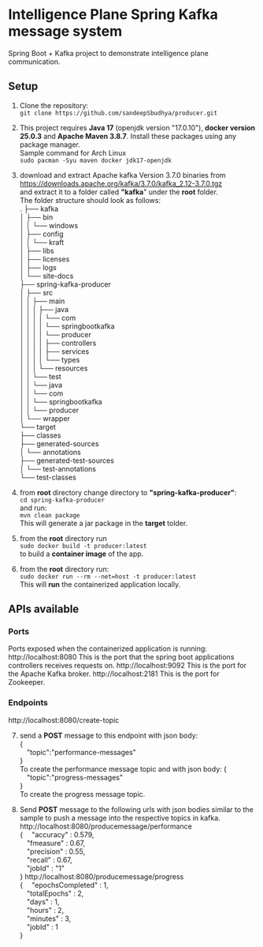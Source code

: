 # Intelligence Plane Spring Kafka message system

Spring Boot + Kafka project to demonstrate intelligence plane communication.

## Setup

 1. Clone the repository:<br/> `git clone https://github.com/sandeepSbudhya/producer.git`
 2. This project requires **Java 17** (openjdk version "17.0.10"), **docker version 25.0.3** and **Apache Maven 3.8.7**. Install these packages using any package manager.<br/>Sample command for Arch Linux<br/>`sudo pacman -Syu maven docker jdk17-openjdk`
 3. download and extract Apache kafka Version 3.7.0 binaries from <br/>https://downloads.apache.org/kafka/3.7.0/kafka_2.12-3.7.0.tgz<br/> and extract it to a folder called **"kafka**" under the **root** folder.<br/> The folder structure should look as follows:<br/>.
├── kafka<br/>
│   ├── bin<br/>
│   │   └── windows<br/>
│   ├── config<br/>
│   │   └── kraft<br/>
│   ├── libs<br/>
│   ├── licenses<br/>
│   ├── logs<br/>
│   └── site-docs<br/>
├── spring-kafka-producer<br/>
│   ├── src<br/>
│   │   ├── main<br/>
│   │   │   ├── java<br/>
│   │   │   │   └── com<br/>
│   │   │   │       └── springbootkafka<br/>
│   │   │   │           └── producer<br/>
│   │   │   │               ├── controllers<br/>
│   │   │   │               ├── services<br/>
│   │   │   │               └── types<br/>
│   │   │   └── resources<br/>
│   │   └── test<br/>
│   │       └── java<br/>
│   │           └── com<br/>
│   │               └── springbootkafka<br/>
│   │                   └── producer<br/>
│   └── wrapper<br/>
└── target<br/>
    ├── classes<br/>
    ├── generated-sources<br/>
    │   └── annotations<br/>
    ├── generated-test-sources<br/>
    │   └── test-annotations<br/>
    └── test-classes<br/>
    
 4. from **root** directory change directory to **"spring-kafka-producer"**:<br/>`cd spring-kafka-producer`<br/>and run:<br/>`mvn clean package`<br/>This will generate a jar package in the **target** tolder.
 5. from the **root** directory run<br/>`sudo docker build -t producer:latest`<br/>to build a **container image** of the app.
 6. from the **root** directory run:<br/>`sudo docker run --rm --net=host -t producer:latest`<br/>This will **run** the containerized application locally.
## APIs available
### Ports
Ports exposed when the containerized application is running:
http://localhost:8080 This is the port that the spring boot applications controllers receives requests on.
http://localhost:9092 This is the port for the Apache Kafka broker.
http://localhost:2181 This is the port for Zookeeper.
### Endpoints
http://localhost:8080/create-topic<br/>

 7. send a **POST** message to  this endpoint  with json body:<br/>{<br/>&emsp;"topic":"performance-messages"<br/>}<br/>To create the performance message topic and with json body:
{<br/>&emsp;"topic":"progress-messages"<br/>}<br/>To create the progress message topic.<br/>

8. Send **POST** message to the following urls with json bodies similar to the sample to push a message into the respective topics in kafka.<br/>http://localhost:8080/producemessage/performance<br/>{
&emsp;"accuracy"  :  0.579,<br/>
&emsp;"fmeasure"  :  0.67,<br/>
&emsp;"precision"  :  0.55,<br/>
&emsp;"recall"  :  0.67,<br/>
&emsp;"jobId"  :  "1"<br/>
}
http://localhost:8080/producemessage/progress<br/>{
&emsp;"epochsCompleted"  :  1,<br/>
&emsp;"totalEpochs"  :  2,<br/>
&emsp;"days"  :  1,<br/>
&emsp;"hours"  :  2,<br/>
&emsp;"minutes"  :  3,<br/>
&emsp;"jobId"  :  1<br/>
}<br/>
